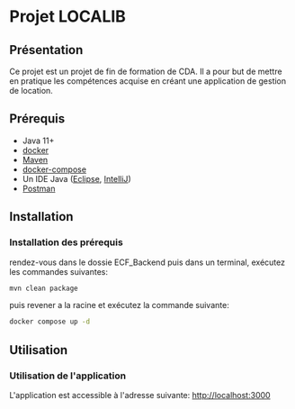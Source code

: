 # Projet LOCALIB

## Présentation

Ce projet est un projet de fin de formation de CDA. Il a pour but de mettre en pratique les compétences acquise
en créant une application de gestion de location.

## Prérequis

* Java 11+
* [docker](https://www.docker.com/products/docker-desktop)
* [Maven](https://maven.apache.org/download.cgi)
* [docker-compose](https://docs.docker.com/compose/install/)
* Un IDE Java ([Eclipse](https://www.eclipse.org/downloads/), [IntelliJ](https://www.jetbrains.com/fr-fr/idea/))
* [Postman](http://www.postman.com)

## Installation

### Installation des prérequis



rendez-vous dans le dossie ECF_Backend puis
dans un terminal, exécutez les commandes suivantes:
```bash
mvn clean package
```
puis revener a la racine et exécutez la commande suivante: 

```bash
docker compose up -d
```

## Utilisation

### Utilisation de l'application

L'application est accessible à l'adresse suivante: [http://localhost:3000](http://localhost:3000)